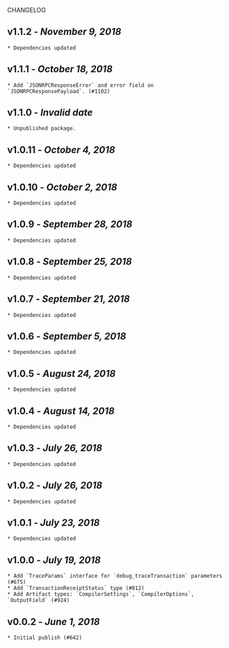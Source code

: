 <!--
changelogUtils.file is auto-generated using the monorepo-scripts package. Don't edit directly.
Edit the package's CHANGELOG.json file only.
-->

CHANGELOG

## v1.1.2 - _November 9, 2018_

    * Dependencies updated

## v1.1.1 - _October 18, 2018_

    * Add `JSONRPCResponseError` and error field on `JSONRPCResponsePayload`. (#1102)

## v1.1.0 - _Invalid date_

    * Unpublished package.

## v1.0.11 - _October 4, 2018_

    * Dependencies updated

## v1.0.10 - _October 2, 2018_

    * Dependencies updated

## v1.0.9 - _September 28, 2018_

    * Dependencies updated

## v1.0.8 - _September 25, 2018_

    * Dependencies updated

## v1.0.7 - _September 21, 2018_

    * Dependencies updated

## v1.0.6 - _September 5, 2018_

    * Dependencies updated

## v1.0.5 - _August 24, 2018_

    * Dependencies updated

## v1.0.4 - _August 14, 2018_

    * Dependencies updated

## v1.0.3 - _July 26, 2018_

    * Dependencies updated

## v1.0.2 - _July 26, 2018_

    * Dependencies updated

## v1.0.1 - _July 23, 2018_

    * Dependencies updated

## v1.0.0 - _July 19, 2018_

    * Add `TraceParams` interface for `debug_traceTransaction` parameters (#675)
    * Add `TransactionReceiptStatus` type (#812)
    * Add Artifact types: `CompilerSettings`, `CompilerOptions`, `OutputField` (#924)

## v0.0.2 - _June 1, 2018_

    * Initial publish (#642)
